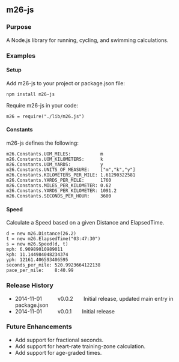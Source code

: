 ## m26-js

### Purpose

A Node.js library for running, cycling, and swimming calculations.

### Examples

#### Setup
Add m26-js to your project or package.json file:
```
npm install m26-js
```

Require m26-js in your code:
```
m26 = require("./lib/m26.js")
```

#### Constants
m26-js defines the following:
```
m26.Constants.UOM_MILES:           m
m26.Constants.UOM_KILOMETERS:      k
m26.Constants.UOM_YARDS:           y
m26.Constants.UNITS_OF_MEASURE:    ["m","k","y"]
m26.Constants.KILOMETERS_PER_MILE: 1.61290322581
m26.Constants.YARDS_PER_MILE:      1760
m26.Constants.MILES_PER_KILOMETER: 0.62
m26.Constants.YARDS_PER_KILOMETER: 1091.2
m26.Constants.SECONDS_PER_HOUR:    3600
```

#### Speed
Calculate a Speed based on a given Distance and ElapsedTime.
```
d = new m26.Distance(26.2)
t = new m26.ElapsedTime("03:47:30")
s = new m26.Speed(d, t)
mph: 6.90989010989011
kph: 11.144984048234374
yph: 12161.406593406595
seconds_per_mile: 520.9923664122138
pace_per_mile:    8:40.99
```



### Release History

* 2014-11-01   v0.0.2  Initial release, updated main entry in package.json
* 2014-11-01   v0.0.1  Initial release


### Future Enhancements

* Add support for fractional seconds.
* Add support for heart-rate training-zone calculation.
* Add support for age-graded times.
